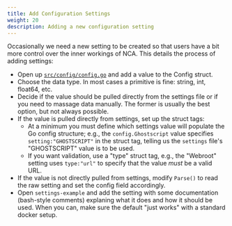 ```yaml
---
title: Add Configuration Settings
weight: 20
description: Adding a new configuration setting
---
```


Occasionally we need a new setting to be created so that users have a bit more
control over the inner workings of NCA. This details the process of adding
settings:

- Open up [`src/config/config.go`][1] and add a value to the Config struct.
- Choose the data type. In most cases a primitive is fine: string, int,
  float64, etc.
- Decide if the value should be pulled directly from the settings file or if
  you need to massage data manually. The former is usually the best option, but
  not always possible.
- If the value is pulled directly from settings, set up the struct tags:
  - At a minimum you must define which settings value will populate the Go
    config structure; e.g., the `config.Ghostscript` value specifies
    `setting:"GHOSTSCRIPT"` in the struct tag, telling us the `settings` file's
    "GHOSTSCRIPT" value is to be used.
  - If you want validation, use a "type" struct tag, e.g., the "Webroot"
    setting uses `type:"url"` to specify that the value *must* be a valid URL.
- If the value is not directly pulled from settings, modify `Parse()` to read
  the raw setting and set the config field accordingly.
- Open `settings-example` and add the setting with some documentation
  (bash-style comments) explaning what it does and how it should be used. When
  you can, make sure the default "just works" with a standard docker setup.

[1]: <https://github.com/uoregon-libraries/newspaper-curation-app/blob/main/src/config/config.go>
